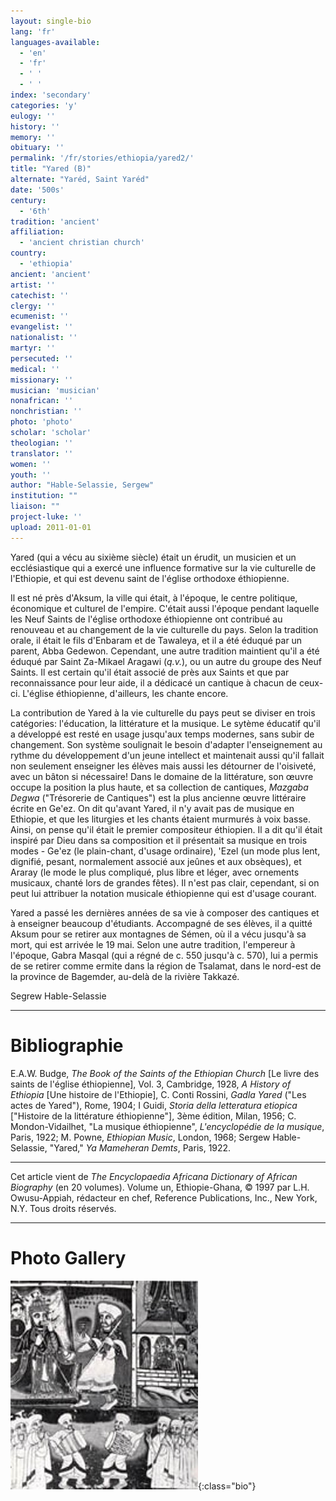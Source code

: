 ```yaml
---
layout: single-bio
lang: 'fr'
languages-available:
  - 'en'
  - 'fr'
  - ' '
  - ' '
index: 'secondary'
categories: 'y'
eulogy: ''
history: ''
memory: ''
obituary: ''
permalink: '/fr/stories/ethiopia/yared2/'
title: "Yared (B)"
alternate: "Yaréd, Saint Yaréd"
date: '500s'
century:
  - '6th'
tradition: 'ancient'
affiliation:
  - 'ancient christian church'
country:
  - 'ethiopia'
ancient: 'ancient'
artist: ''
catechist: ''
clergy: ''
ecumenist: ''
evangelist: ''
nationalist: ''
martyr: ''
persecuted: ''
medical: ''
missionary: ''
musician: 'musician'
nonafrican: ''
nonchristian: ''
photo: 'photo'
scholar: 'scholar'
theologian: ''
translator: ''
women: ''
youth: ''
author: "Hable-Selassie, Sergew"
institution: ""
liaison: ""
project-luke: ''
upload: 2011-01-01
---
```



Yared (qui a vécu au sixième siècle) était un érudit, un musicien et un ecclésiastique qui a exercé une influence formative sur la vie culturelle de l'Ethiopie, et qui est devenu saint de l'église orthodoxe éthiopienne.

Il est né près d'Aksum, la ville qui était, à l'époque, le centre politique, économique et culturel de l'empire. C'était aussi l'époque pendant laquelle les Neuf Saints de l'église orthodoxe éthiopienne ont contribué au renouveau et au changement de la vie culturelle du pays. Selon la tradition orale, il était le fils d'Enbaram et de Tawaleya, et il a été éduqué par un parent, Abba Gedewon. Cependant, une autre tradition maintient qu'il a été éduqué par Saint Za-Mikael Aragawi (*q.v.*), ou un autre du groupe des Neuf Saints. Il est certain qu'il était associé de près aux Saints et que par reconnaissance pour leur aide, il a dédicacé un cantique à chacun de ceux-ci. L'église éthiopienne, d'ailleurs, les chante encore.

La contribution de Yared à la vie culturelle du pays peut se diviser en trois catégories: l'éducation, la littérature et la musique. Le sytème éducatif qu'il a développé est resté en usage jusqu'aux temps modernes, sans subir de changement. Son système soulignait le besoin d'adapter l'enseignement au rythme du développement d'un jeune intellect et maintenait aussi qu'il fallait non seulement enseigner les élèves mais aussi les détourner de l'oisiveté, avec un bâton si nécessaire! Dans le domaine de la littérature, son œuvre occupe la position la plus haute, et sa collection de cantiques, *Mazgaba Degwa* ("Trésorerie de Cantiques") est la plus ancienne œuvre littéraire écrite en Ge'ez. On dit qu'avant Yared, il n'y avait pas de musique en Ethiopie, et que les liturgies et les chants étaient murmurés à voix basse. Ainsi, on pense qu'il était le premier compositeur éthiopien. Il a dit qu'il était inspiré par Dieu dans sa composition et il présentait sa musique en trois modes - Ge'ez (le plain-chant, d'usage ordinaire), 'Ezel (un mode plus lent, dignifié, pesant, normalement associé aux jeûnes et aux obsèques), et Araray (le mode le plus compliqué, plus libre et léger, avec ornements musicaux, chanté lors de grandes fêtes). Il n'est pas clair, cependant, si on peut lui attribuer la notation musicale éthiopienne qui est d'usage courant.

Yared a passé les dernières années de sa vie à composer des cantiques et à enseigner beaucoup d'étudiants. Accompagné de ses élèves, il a quitté Aksum pour se retirer aux montagnes de Sémen, où il a vécu jusqu'à sa mort, qui est arrivée le 19 mai. Selon une autre tradition, l'empereur à l'époque, Gabra Masqal (qui a régné de c. 550 jusqu'à c. 570), lui a permis de se retirer comme ermite dans la région de Tsalamat, dans le nord-est de la province de Bagemder, au-delà de la rivière Takkazé.

Segrew Hable-Selassie

---

# Bibliographie

E.A.W. Budge, *The Book of the Saints of the Ethiopian Church* [Le livre des saints de l'église éthiopienne], Vol. 3, Cambridge, 1928, *A History of Ethiopia* [Une histoire de l'Ethiopie], C. Conti Rossini, *Gadla Yared* ("Les actes de Yared"), Rome, 1904; I Guidi, *Storia della letteratura etiopica* ["Histoire de la littérature éthiopienne"], 3ème édition, Milan, 1956; C. Mondon-Vidailhet, "La musique éthiopienne", *L'encyclopédie de la musique*, Paris, 1922; M. Powne, *Ethiopian Music*, London, 1968; Sergew Hable-Selassie, "Yared," *Ya Mameheran Demts*, Paris, 1922.

---

Cet article vient de *The Encyclopaedia Africana Dictionary of African Biography* (en 20 volumes). Volume un, Ethiopie-Ghana, © 1997 par L.H. Owusu-Appiah, rédacteur en chef, Reference Publications, Inc., New York, N.Y. Tous droits réservés.

---

# Photo Gallery

![image](/images/bio-pics/ethiopia/yared2/Yared.jpg){:class="bio"}
